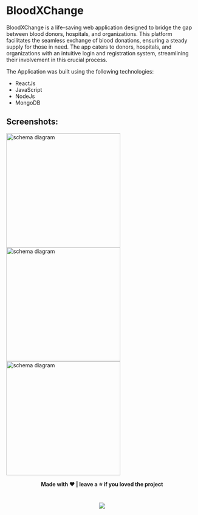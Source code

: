 # BloodXChange

BloodXChange is a life-saving web application designed to bridge the gap between blood donors, hospitals, and organizations. This platform facilitates the seamless exchange of blood donations, ensuring a steady supply for those in need. The app caters to donors, hospitals, and organizations with an intuitive login and registration system, streamlining their involvement in this crucial process.

The Application was built using the following technologies: 
- ReactJs
- JavaScript
- NodeJs
- MongoDB

## Screenshots:
<p>
<img src = "https://res.cloudinary.com/dpcpegpsn/image/upload/v1690901234/Screenshot_733_rmfhtq.png" alt = "schema diagram" width = "300" />
<img src = "https://res.cloudinary.com/dpcpegpsn/image/upload/v1690901235/Screenshot_736_mv654v.png" alt = "schema diagram" width = "300" />
<img src = "https://res.cloudinary.com/dpcpegpsn/image/upload/v1690901796/Screenshot_738_dvvgyp.png" alt = "schema diagram" width = "300" />
</p>

<p align=center>
<b>Made with ❤️ | leave a ⭐ if you loved the project</b>
<br/>
<br/>
<br/>
<a href="https://www.buymeacoffee.com/lonebots"><img src="https://img.buymeacoffee.com/button-api/?text=Buy me a coffee&emoji=&slug=lonebots&button_colour=FFDD00&font_colour=000000&font_family=Poppins&outline_colour=000000&coffee_colour=ffffff" /></a>
</p>

